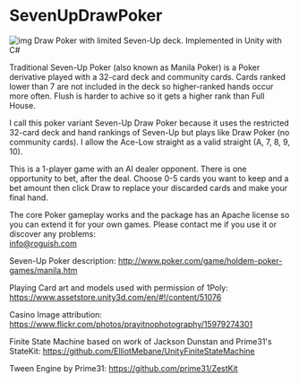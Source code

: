 # SevenUpDrawPoker
![img](Screenshot.jpg)
Draw Poker with limited Seven-Up deck. Implemented in Unity with C#  
  
Traditional Seven-Up Poker (also known as Manila Poker) is a Poker derivative played with a 32-card deck and community cards. Cards ranked lower than 7 are not included in the deck so higher-ranked hands occur more often. Flush is harder to achive so it gets a higher rank than Full House.  
  
I call this poker variant Seven-Up Draw Poker because it uses the restricted 32-card deck and hand rankings of Seven-Up but plays like Draw Poker (no community cards). I allow the Ace-Low straight as a valid straight (A, 7, 8, 9, 10).  
  
This is a 1-player game with an AI dealer opponent. There is one opportunity to bet, after the deal. Choose 0-5 cards you want to keep and a bet amount then click Draw to replace your discarded cards and make your final hand.  
  
The core Poker gameplay works and the package has an Apache license so you can extend it for your own games. Please contact me if you use it or discover any problems:   
info@roguish.com   
  
Seven-Up Poker description: http://www.poker.com/game/holdem-poker-games/manila.htm  
  
Playing Card art and models used with permission of 1Poly:   https://www.assetstore.unity3d.com/en/#!/content/51076  
  
Casino Image attribution:  
https://www.flickr.com/photos/prayitnophotography/15979274301  
  
Finite State Machine based on work of Jackson Dunstan and Prime31's StateKit:   https://github.com/ElliotMebane/UnityFiniteStateMachine  
  
Tween Engine by Prime31: https://github.com/prime31/ZestKit   
